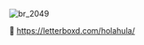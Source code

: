<!--![akira](https://user-images.githubusercontent.com/17057747/89231403-ddc42f80-d5aa-11ea-8be1-3a1e2dc98fd9.gif)-->

<!-- Pulled from http://canvas.pantone.com/gallery/89144953/Motion-8-bit-Blade-Runner -->
![br_2049](https://user-images.githubusercontent.com/17057747/89315779-dea7a080-d640-11ea-89b6-a9330d423cf1.gif)

:movie_camera: https://letterboxd.com/holahula/

<!--
**holahula/holahula** is a ✨ _special_ ✨ repository because its `README.md` (this file) appears on your GitHub profile.

Here are some ideas to get you started:

- 🔭 I’m currently working on ...
- 🌱 I’m currently learning ...
- 👯 I’m looking to collaborate on ...
- 🤔 I’m looking for help with ...
- 💬 Ask me about ...
- 📫 How to reach me: ...
- 😄 Pronouns: ...
- ⚡ Fun fact: ...
-->
